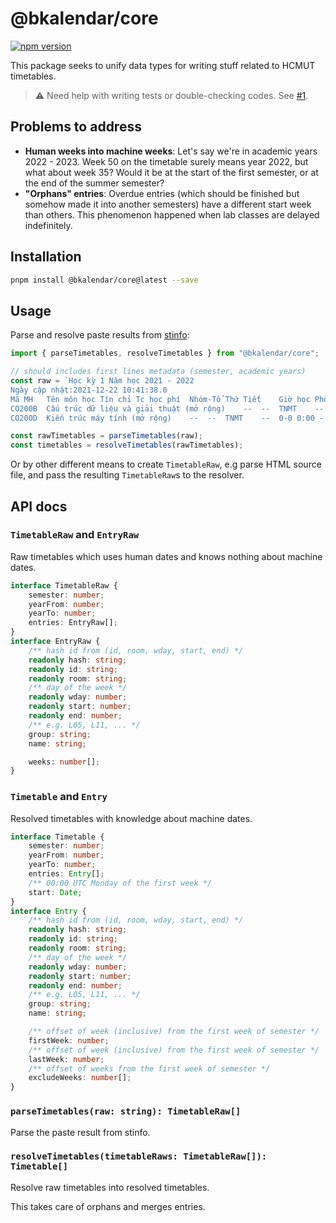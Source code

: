 # @bkalendar/core

<a href="https://npmjs.org/package/@bkalendar/core">
  <img src="https://img.shields.io/npm/v/@bkalendar/core.svg"
       alt="npm version">
</a>

This package seeks to unify data types for writing stuff related to HCMUT timetables.

> ⚠️ Need help with writing tests or double-checking codes. See [#1](https://github.com/bkalendar/core/issues/1).

## Problems to address

-   **Human weeks into machine weeks**: Let's say we're in academic years 2022 - 2023. Week 50 on the timetable surely means year 2022, but what about week 35? Would it be at the start of the first semester, or at the end of the summer semester?
-   **"Orphans" entries**: Overdue entries (which should be finished but somehow made it into another semesters) have a different start week than others. This phenomenon happened when lab classes are delayed indefinitely.

## Installation

```bash
pnpm install @bkalendar/core@latest --save
```

## Usage

Parse and resolve paste results from [stinfo](https://mybk.hcmut.edu.vn/stinfo):

```js
import { parseTimetables, resolveTimetables } from "@bkalendar/core";

// should includes first lines metadata (semester, academic years)
const raw = `Học kỳ 1 Năm học 2021 - 2022
Ngày cập nhật:2021-12-22 10:41:38.0
Mã MH	Tên môn học	Tín chỉ	Tc học phí	Nhóm-Tổ	Thứ	Tiết	Giờ học	Phòng	Cơ sở	Tuần học
CO200B	Cấu trúc dữ liệu và giải thuật (mở rộng) 	--	--	TNMT	--	0-0	0:00 - 0:00	------	BK-CS1	--|
CO200D	Kiến trúc máy tính (mở rộng) 	--	--	TNMT	--	0-0	0:00 - 0:00	------	BK-CS1	33|34|35|36|37|38|39|40|41|42|43|44|45|46|47|`;

const rawTimetables = parseTimetables(raw);
const timetables = resolveTimetables(rawTimetables);
```

Or by other different means to create `TimetableRaw`, e.g parse HTML source file, and pass the resulting `TimetableRaw`s to the resolver.

## API docs

### `TimetableRaw` and `EntryRaw`

Raw timetables which uses human dates and knows nothing about machine dates.

```ts
interface TimetableRaw {
	semester: number;
	yearFrom: number;
	yearTo: number;
	entries: EntryRaw[];
}
interface EntryRaw {
	/** hash id from (id, room, wday, start, end) */
	readonly hash: string;
	readonly id: string;
	readonly room: string;
	/** day of the week */
	readonly wday: number;
	readonly start: number;
	readonly end: number;
	/** e.g. L05, L11, ... */
	group: string;
	name: string;

	weeks: number[];
}
```

### `Timetable` and `Entry`

Resolved timetables with knowledge about machine dates.

```ts
interface Timetable {
	semester: number;
	yearFrom: number;
	yearTo: number;
	entries: Entry[];
	/** 00:00 UTC Monday of the first week */
	start: Date;
}
interface Entry {
	/** hash id from (id, room, wday, start, end) */
	readonly hash: string;
	readonly id: string;
	readonly room: string;
	/** day of the week */
	readonly wday: number;
	readonly start: number;
	readonly end: number;
	/** e.g. L05, L11, ... */
	group: string;
	name: string;

	/** offset of week (inclusive) from the first week of semester */
	firstWeek: number;
	/** offset of week (inclusive) from the first week of semester */
	lastWeek: number;
	/** offset of weeks from the first week of semester */
	excludeWeeks: number[];
}
```

### `parseTimetables(raw: string): TimetableRaw[]`

Parse the paste result from stinfo.

### `resolveTimetables(timetableRaws: TimetableRaw[]): Timetable[]`

Resolve raw timetables into resolved timetables.

This takes care of orphans and merges entries.
